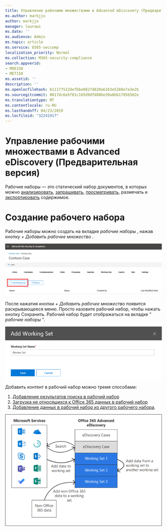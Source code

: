 ```yaml
---
title: Управление рабочими множествами в Advanced eDiscovery (Предварительная версия)
ms.author: markjjo
author: markjjo
manager: laurawi
ms.date: ''
ms.audience: Admin
ms.topic: article
ms.service: O365-seccomp
localization_priority: Normal
ms.collection: M365-security-compliance
search.appverid:
- MOE150
- MET150
ms.assetid: ''
description: ''
ms.openlocfilehash: 611177522defbbe88274820a6163e5288e7a3e2b
ms.sourcegitcommit: 0017dc6a5f81c165d9dfd88be39a6bb17856582e
ms.translationtype: MT
ms.contentlocale: ru-RU
ms.lasthandoff: 04/23/2019
ms.locfileid: "32241917"
---
```

# <a name="manage-working-sets-in-advanced-ediscovery-preview"></a>Управление рабочими множествами в Advanced eDiscovery (Предварительная версия)
Рабочие наборы — это статический набор документов, в которых можно [анализировать](https://docs.microsoft.com/en-us/office365/securitycompliance/compliance20/analyzing-data-in-working-set), [запрашивать](https://docs.microsoft.com/en-us/office365/securitycompliance/compliance20/working-set-search), [просматривать](https://docs.microsoft.com/en-us/office365/securitycompliance/compliance20/view-documents-in-working-set), размечать и [экспортировать](https://docs.microsoft.com/en-us/office365/securitycompliance/compliance20/exporting-data-ediscover20) содержимое. [](https://docs.microsoft.com/en-us/Office365/SecurityCompliance/compliance20/tagging-documents)

# <a name="creating-a-working-set"></a>Создание рабочего набора
Рабочие наборы можно создать на вкладке *рабочие наборы* , нажав кнопку *+ Добавить рабочее множество* .

![Добавление рабочего набора](../media/f45c51d9-585d-47d1-b7fb-0288715e0b6a.png)

После нажатия кнопки *+ Добавить рабочее множество* появится раскрывающееся меню.  Просто назовите рабочий набор, чтобы нажать кнопку Сохранить.  Рабочий набор будет отображаться на вкладке " *рабочие наборы* ".

![Всплывающее меню добавления рабочего набора](../media/5e5c99f8-42ca-4c2f-960f-f1a5709569d1.png)

Добавить контент в рабочий набор можно тремя способами:
1) [Добавление результатов поиска в рабочий набор](add-data-to-working-set.md)
2) [Загрузка не относящихся к Office 365 данных в рабочий набор](load-non-office365-data.md)
3) [Добавление данных в рабочий набор из другого рабочего набора](add-data-to-working-set-from-another-working-set.md).

![Рабочие наборы](../media/1f1f4efd-c03b-4255-bc3d-df358e56549c.png)
